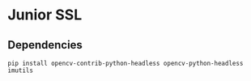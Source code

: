 # Junior SSL

## Dependencies

    pip install opencv-contrib-python-headless opencv-python-headless imutils
